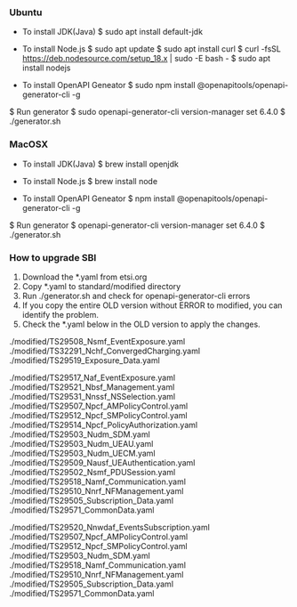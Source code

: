 
### Ubuntu

* To install JDK(Java)
$ sudo apt install default-jdk

* To install Node.js
$ sudo apt update
$ sudo apt install curl
$ curl -fsSL https://deb.nodesource.com/setup_18.x | sudo -E bash -
$ sudo apt install nodejs

* To install OpenAPI Geneator
$ sudo npm install @openapitools/openapi-generator-cli -g

$ Run generator
$ sudo openapi-generator-cli version-manager set 6.4.0
$ ./generator.sh


### MacOSX

* To install JDK(Java)
$ brew install openjdk

* To install Node.js
$ brew install node

* To install OpenAPI Geneator
$ npm install @openapitools/openapi-generator-cli -g

$ Run generator
$ openapi-generator-cli version-manager set 6.4.0
$ ./generator.sh


### How to upgrade SBI

1. Download the *.yaml from etsi.org
2. Copy *.yaml to standard/modified directory
3. Run ./generator.sh and check for openapi-generator-cli errors
4. If you copy the entire OLD version without ERROR to modified,
   you can identify the problem.
5. Check the *.yaml below in the OLD version to apply the changes.

./modified/TS29508_Nsmf_EventExposure.yaml
./modified/TS32291_Nchf_ConvergedCharging.yaml
./modified/TS29519_Exposure_Data.yaml

./modified/TS29517_Naf_EventExposure.yaml
./modified/TS29521_Nbsf_Management.yaml
./modified/TS29531_Nnssf_NSSelection.yaml
./modified/TS29507_Npcf_AMPolicyControl.yaml
./modified/TS29512_Npcf_SMPolicyControl.yaml
./modified/TS29514_Npcf_PolicyAuthorization.yaml
./modified/TS29503_Nudm_SDM.yaml
./modified/TS29503_Nudm_UEAU.yaml
./modified/TS29503_Nudm_UECM.yaml
./modified/TS29509_Nausf_UEAuthentication.yaml
./modified/TS29502_Nsmf_PDUSession.yaml
./modified/TS29518_Namf_Communication.yaml
./modified/TS29510_Nnrf_NFManagement.yaml
./modified/TS29505_Subscription_Data.yaml
./modified/TS29571_CommonData.yaml

./modified/TS29520_Nnwdaf_EventsSubscription.yaml
./modified/TS29507_Npcf_AMPolicyControl.yaml
./modified/TS29512_Npcf_SMPolicyControl.yaml
./modified/TS29503_Nudm_SDM.yaml
./modified/TS29518_Namf_Communication.yaml
./modified/TS29510_Nnrf_NFManagement.yaml
./modified/TS29505_Subscription_Data.yaml
./modified/TS29571_CommonData.yaml

